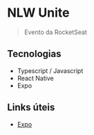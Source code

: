 # NLW Unite

> Evento da RocketSeat

## Tecnologias

- Typescript / Javascript
- React Native
- Expo

## Links úteis

- [Expo](https://expo.dev/)
